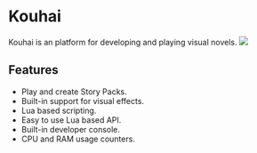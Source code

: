 # Kouhai
Kouhai is an platform for developing and playing visual novels.
![](https://media2.giphy.com/media/6jwiLLofYk0Q2nKIPg/giphy.gif?cid=790b7611bc1d0fd571e5efec636c3d1765149840314329a6&rid=giphy.gif&ct=g)

## Features
 - Play and create Story Packs.
 - Built-in support for visual effects.
 - Lua based scripting.
 - Easy to use Lua based API.
 - Built-in developer console.
 - CPU and RAM usage counters.
